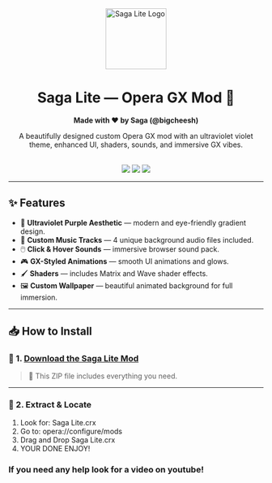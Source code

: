 <div align="center">
  <img src="https://i.imgur.com/3T3yJIT.png" width="120" alt="Saga Lite Logo"/>
  <h1>Saga Lite — Opera GX Mod 🌌</h1>
  <p><strong>Made with ❤️ by Saga (@bigcheesh)</strong></p>
  <p>A beautifully designed custom Opera GX mod with an ultraviolet violet theme, enhanced UI, shaders, sounds, and immersive GX vibes.</p>
  <br />
  <img src="https://img.shields.io/badge/Platform-Opera%20GX-purple?style=for-the-badge" />
  <img src="https://img.shields.io/badge/Version-1.0-purple?style=for-the-badge" />
  <img src="https://img.shields.io/badge/Status-Stable-brightgreen?style=for-the-badge" />
</div>

---

## ✨ Features

- 🎨 **Ultraviolet Purple Aesthetic** — modern and eye-friendly gradient design.
- 🎵 **Custom Music Tracks** — 4 unique background audio files included.
- 🖱️ **Click & Hover Sounds** — immersive browser sound pack.
- 🎮 **GX-Styled Animations** — smooth UI animations and glows.
- 🖌️ **Shaders** — includes Matrix and Wave shader effects.
- 🖼️ **Custom Wallpaper** — beautiful animated background for full immersion.

---

## 📥 How to Install

### 🔗 1. [Download the Saga Lite Mod](https://github.com/bigcheesh/saga-lite/releases/tag/v1.4)

> 📁 This ZIP file includes everything you need.

---

### 📂 2. Extract & Locate
1. Look for: Saga Lite.crx
2. Go to: opera://configure/mods
3. Drag and Drop Saga Lite.crx
4. YOUR DONE ENJOY!

### If you need any help look for a video on youtube!
